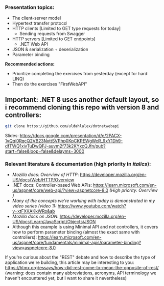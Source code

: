 ### Presentation topics:

- The client-server model
- Hypertext transfer protocol
- HTTP clients [Limited to GET type requests for today]
    - Sending requests from Swagger
- HTTP servers [Limited to GET endpoints]
    - .NET Web API 
- JSON & serialization + deserialization
- Parameter binding

**Recommended actions:**
- Prioritize completing the exercises from yesterday (except for hard LINQ)
- Then do the exercises "FirstWebAPI"

## Important: .NET 8 uses another default layout, so i recommend cloning this repo with version 8 and controllers:

```bash
git clone https://github.com/uldahlalex/dotnetwebapi
```
Slides:
https://docs.google.com/presentation/d/e/2PACX-1vQqi0RqcQ2VB23NxttSVPhp0KpCKPEWgWcR_9xY1Dh9-dfTWQ1xivTuDwQFJ-auvm2f73k2KYxcQJfn/pub?start=false&loop=false&delayms=3000

### Relevant literature & documentation (high priority in *italics*):
- *Mozilla docs: Overview of HTTP*: https://developer.mozilla.org/en-US/docs/Web/HTTP/Overview
- .NET docs: Controller-based Web APIs: https://learn.microsoft.com/en-us/aspnet/core/web-api/?view=aspnetcore-8.0 *(High priority: Overview )*
- *Many of the concepts we're working with today is demonstrated in my video series (video 1):* https://www.youtube.com/watch?v=xtFXKAKkWRo&ab
- *Mozilla docs on JSON*: https://developer.mozilla.org/en-US/docs/Learn/JavaScript/Objects/JSON
- Although this example is using Minimal API and not controllers, it covers how to perform parameter binding (almost the exact same with controllers): https://learn.microsoft.com/en-us/aspnet/core/fundamentals/minimal-apis/parameter-binding?view=aspnetcore-8.0

If you're curious about the "REST" debate and how to describe the type of application we're building, this article may be interesting to you: https://htmx.org/essays/how-did-rest-come-to-mean-the-opposite-of-rest/ (warning: does contain many abbreviations, acronyms, API terminology we haven't encountered yet, but I want to share it nevertheless)